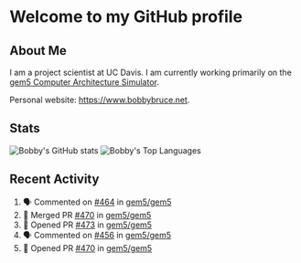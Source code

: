 # Welcome to my GitHub profile

## About Me

I am a project scientist at UC Davis. I am currently working primarily on the [gem5 Computer Architecture Simulator](https://github.com/gem5).

Personal website: <https://www.bobbybruce.net>.

## Stats

![Bobby's GitHub stats](https://github-readme-stats.vercel.app/api?username=bobbyrbruce&show_icons=true&theme=responsive&include_all_commits=true&count_private=true&show=reviews&disable_animations=true)
![Bobby's Top Languages ](https://github-readme-stats.vercel.app/api/top-langs/?username=bobbyrbruce&layout=compact&theme=responsive&count_private=true&langs_count=10&disable_animations=true)

## Recent Activity

<!--START_SECTION:activity-->
1. 🗣 Commented on [#464](https://github.com/gem5/gem5/pull/464#issuecomment-1767213803) in [gem5/gem5](https://github.com/gem5/gem5)
2. 🎉 Merged PR [#470](https://github.com/gem5/gem5/pull/470) in [gem5/gem5](https://github.com/gem5/gem5)
3. 💪 Opened PR [#473](https://github.com/gem5/gem5/pull/473) in [gem5/gem5](https://github.com/gem5/gem5)
4. 🗣 Commented on [#456](https://github.com/gem5/gem5/issues/456#issuecomment-1765653415) in [gem5/gem5](https://github.com/gem5/gem5)
5. 💪 Opened PR [#470](https://github.com/gem5/gem5/pull/470) in [gem5/gem5](https://github.com/gem5/gem5)
<!--END_SECTION:activity-->
